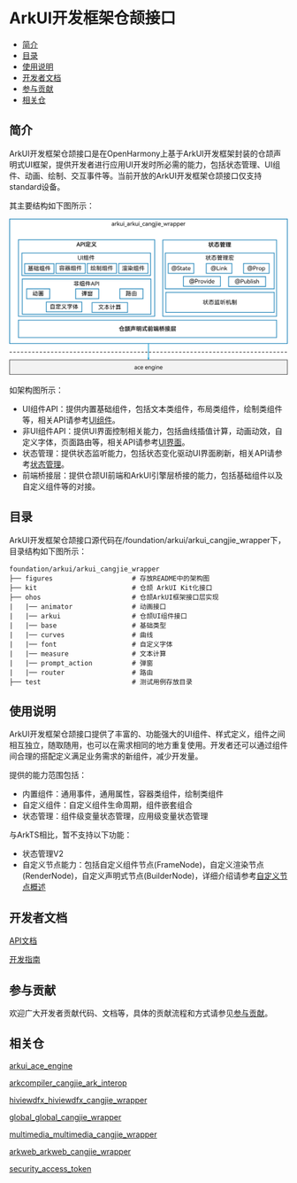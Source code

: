 # ArkUI开发框架仓颉接口<a name="ZH-CN_TOPIC_0000001076213364"></a>

-   [简介](#section15701932113019)
-   [目录](#section1791423143211)
-   [使用说明](#section171384529150)
-   [开发者文档](#section171384529152)
-   [参与贡献](#section171384529153)
-   [相关仓](#section1447164910172)

## 简介<a name="section15701932113019"></a>

ArkUI开发框架仓颉接口是在OpenHarmony上基于ArkUI开发框架封装的仓颉声明式UI框架，提供开发者进行应用UI开发时所必需的能力，包括状态管理、UI组件、动画、绘制、交互事件等。当前开放的ArkUI开发框架仓颉接口仅支持standard设备。

其主要结构如下图所示：

![仓颉ArkUI开发框架](./figures/arkui_arkui_cangjie_wrapper.png)

如架构图所示：

- UI组件API：提供内置基础组件，包括文本类组件，布局类组件，绘制类组件等，相关API请参考[UI组件](https://gitcode.com/openharmony-sig/arkcompiler_cangjie_ark_interop/blob/master/doc/API_Reference/source_zh_cn/arkui-cj/cj-row-column-stack-flex.md)。
- 非UI组件API：提供UI界面控制相关能力，包括曲线插值计算，动画动效，自定义字体，页面路由等，相关API请参考[UI界面](https://gitcode.com/openharmony-sig/arkcompiler_cangjie_ark_interop/blob/master/doc/API_Reference/source_zh_cn/arkui-cj/cj-apis-curves.md)。
- 状态管理：提供状态监听能力，包括状态变化驱动UI界面刷新，相关API请参考[状态管理](https://gitcode.com/openharmony-sig/arkcompiler_cangjie_ark_interop/blob/master/doc/API_Reference/source_zh_cn/arkui-cj/cj-state-rendering-componentstatemanagement.md)。
- 前端桥接层：提供仓颉UI前端和ArkUI引擎层桥接的能力，包括基础组件以及自定义组件等的对接。

## 目录<a name="section1791423143211"></a>

ArkUI开发框架仓颉接口源代码在/foundation/arkui/arkui\_cangjie\_wrapper下，目录结构如下图所示：

```
foundation/arkui/arkui_cangjie_wrapper
├── figures                    # 存放README中的架构图
├── kit                        # 仓颉 ArkUI Kit化接口
├── ohos                       # 仓颉ArkUI框架接口层实现
|   |── animator               # 动画接口
|   |── arkui                  # 仓颉UI组件接口
|   |── base                   # 基础类型
|   |── curves                 # 曲线
|   |── font                   # 自定义字体
|   |── measure                # 文本计算
|   |── prompt_action          # 弹窗
|   |── router                 # 路由
├── test                       # 测试用例存放目录
```

## 使用说明<a name="section171384529150"></a>

ArkUI开发框架仓颉接口提供了丰富的、功能强大的UI组件、样式定义，组件之间相互独立，随取随用，也可以在需求相同的地方重复使用。开发者还可以通过组件间合理的搭配定义满足业务需求的新组件，减少开发量。

提供的能力范围包括：
- 内置组件：通用事件，通用属性，容器类组件，绘制类组件
- 自定义组件：自定义组件生命周期，组件嵌套组合
- 状态管理：组件级变量状态管理，应用级变量状态管理

与ArkTS相比，暂不支持以下功能：
- 状态管理V2
- 自定义节点能力：包括自定义组件节点(FrameNode)，自定义渲染节点(RenderNode)，自定义声明式节点(BuilderNode)，详细介绍请参考[自定义节点概述](https://docs.openharmony.cn/pages/v5.1/zh-cn/application-dev/ui/arkts-user-defined-node.md)

## 开发者文档<a name="section171384529152"></a>

[API文档](https://gitcode.com/openharmony-sig/arkcompiler_cangjie_ark_interop/blob/master/doc/API_Reference/summary_cjnative_ohos.md)

[开发指南](https://gitcode.com/openharmony-sig/arkcompiler_cangjie_ark_interop/blob/master/doc/Dev_Guide/source_zh_cn/arkui-cj/cj-ui-development-overview.md)

## 参与贡献<a name="section171384529153"></a>

欢迎广大开发者贡献代码、文档等，具体的贡献流程和方式请参见[参与贡献](https://gitcode.com/openharmony/docs/blob/master/zh-cn/contribute/%E5%8F%82%E4%B8%8E%E8%B4%A1%E7%8C%AE.md)。

## 相关仓<a name="section1447164910172"></a>

[arkui_ace_engine](https://gitee.com/openharmony/arkui_ace_engine)

[arkcompiler_cangjie_ark_interop](https://gitcode.com/openharmony-sig/arkcompiler_cangjie_ark_interop)

[hiviewdfx_hiviewdfx_cangjie_wrapper](https://gitcode.com/openharmony-sig/hiviewdfx_hiviewdfx_cangjie_wrapper)

[global_global_cangjie_wrapper](https://gitcode.com/openharmony-sig/global_global_cangjie_wrapper)

[multimedia_multimedia_cangjie_wrapper](https://gitcode.com/openharmony-sig/multimedia_multimedia_cangjie_wrapper)

[arkweb_arkweb_cangjie_wrapper](https://gitcode.com/openharmony-sig/arkweb_arkweb_cangjie_wrapper)

[security_access_token](https://gitee.com/openharmony/security_access_token)
